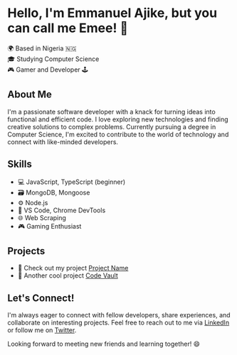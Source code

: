 # Hello, I'm Emmanuel Ajike, but you can call me Emee! 👋

🌍 Based in Nigeria 🇳🇬  
🎓 Studying Computer Science  
🎮 Gamer and Developer 🕹️  

## About Me

I'm a passionate software developer with a knack for turning ideas into functional and efficient code. I love exploring new technologies and finding creative solutions to complex problems. Currently pursuing a degree in Computer Science, I'm excited to contribute to the world of technology and connect with like-minded developers.

## Skills

- 💻 JavaScript, TypeScript (beginner)
- 🗃️ MongoDB, Mongoose
- ⚙️ Node.js
- 📝 VS Code, Chrome DevTools
- 🌐 Web Scraping
- 🎮 Gaming Enthusiast

## Projects

[//]: # "This is a comment"
- 🚀 Check out my project [Project Name](link-to-project-repo)
- 🎉 Another cool project [Code Vault](https://github.com/jae-sd/hackathon)

## Let's Connect!

I'm always eager to connect with fellow developers, share experiences, and collaborate on interesting projects. Feel free to reach out to me via [LinkedIn](your-linkedin-profile) or follow me on [Twitter](https://twitter.com/___emee_?).

Looking forward to meeting new friends and learning together! 😄
